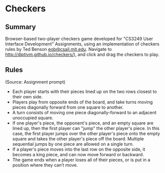 # Checkers
## Summary
Browser-based two-player checkers game developed for "CS3249 User Interface Development" Assignments, using an implementation of checkers rules by Ted Benson <eob@csail.mit.edu>. Navigate to http://diptivm.github.io/checkers/), and click and drag the checkers to play. 
## Rules
(Source: Assignment prompt)
* Each player starts with their pieces lined up on the two rows closest to their own side.
* Players play from opposite ends of the board, and take turns moving pieces diagonally forward from one square to another.
* A turn consists of moving one piece diagonally-forward to an adjacent unoccupied square.
* If one player's piece, the opponent's piece, and an empty square are lined up, then the first player can "jump" the other player's piece. In this case, the first player jumps over the other player's piece onto the empty square and takes the other player's piece off the board. Multiple sequential jumps by one piece are allowed on a single turn.
* If a player's piece moves into the last row on the opposite side, it becomes a king piece, and can now move forward or backward.
* The game ends when a player loses all of their pieces, or is put in a position where they can’t move.



